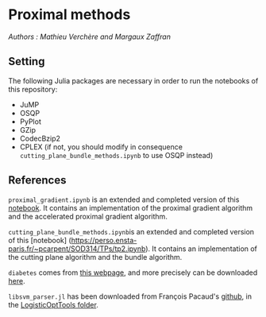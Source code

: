 # Proximal methods

_Authors : Mathieu Verchère and Margaux Zaffran_

## Setting

The following Julia packages are necessary in order to run the notebooks of this repository:
- JuMP
- OSQP
- PyPlot
- GZip
- CodecBzip2
- CPLEX (if not, you should modify in consequence ```cutting_plane_bundle_methods.ipynb``` to use OSQP instead)

## References

```proximal_gradient.ipynb``` is an extended and completed version of this [notebook](https://perso.ensta-paris.fr/~pcarpent/SOD314/TPs/tp1.ipynb). It contains an implementation of the proximal gradient algorithm and the accelerated proximal gradient algorithm.

```cutting_plane_bundle_methods.ipynb```is an extended and completed version of this [notebook]
(https://perso.ensta-paris.fr/~pcarpent/SOD314/TPs/tp2.ipynb). It contains an implementation of the cutting plane algorithm and the bundle algorithm.

```diabetes``` comes from [this webpage](https://www.csie.ntu.edu.tw/~cjlin/libsvmtools/datasets/), and more precisely can be downloaded [here](https://www.csie.ntu.edu.tw/~cjlin/libsvmtools/datasets/binary/diabetes).

```libsvm_parser.jl``` has been downloaded from François Pacaud's [github](https://github.com/frapac), in the [LogisticOptTools folder](https://github.com/frapac/LogisticOptTools.jl/tree/master/src/io).
